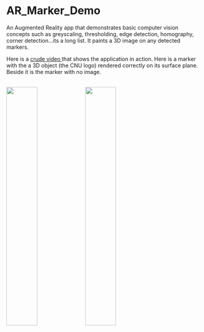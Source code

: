 # AR_Marker_Demo
An Augmented Reality app that demonstrates basic computer vision concepts such as greyscaling, thresholding, edge detection, homography, corner detection...its a long list. It paints a 3D image on any detected markers. <br>

 Here is a [ crude video ]( https://github.com/kperkins411/AR_Marker_Demo/blob/master/videodemo.mp4) that shows the application in action.  Here is a marker with the a 3D object (the CNU logo) rendered correctly on its surface plane.  Beside it is the marker with no image.<BR>
 <BR>

<img src="https://github.com/kperkins411/AR_Marker_Demo/blob/master/marker_CNU.png" width="40%">
<img src="https://github.com/kperkins411/AR_Marker_Demo/blob/master/marker_no_CNU.png" width="40%">
